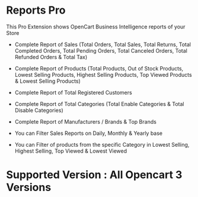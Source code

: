 # Reports Pro

This Pro Extension shows OpenCart Business Intelligence reports of your Store

- Complete Report of Sales (Total Orders, Total Sales, Total Returns, Total Completed Orders, Total Pending Orders, Total Canceled Orders, Total Refunded Orders & Total Tax)

- Complete Report of Products (Total Products, Out of Stock Products, Lowest Selling Products, Highest Selling Products, Top Viewed Products & Lowest Selling Products)

- Complete Report of Total Registered Customers

- Complete Report of Total Categories (Total Enable Categories & Total Disable Categories)

- Complete Report of Manufacturers / Brands & Top Brands

- You can Filter Sales Reports on Daily, Monthly & Yearly base

- You can Filter of products from the specific Category in Lowest Selling, Highest Selling, Top Viewed & Lowest Viewed

# Supported Version : All Opencart 3 Versions

